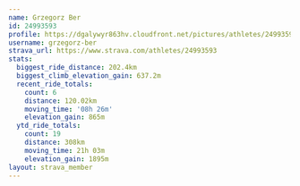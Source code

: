 ```yaml
---
name: Grzegorz Ber
id: 24993593
profile: https://dgalywyr863hv.cloudfront.net/pictures/athletes/24993593/7453165/11/large.jpg
username: grzegorz-ber
strava_url: https://www.strava.com/athletes/24993593
stats:
  biggest_ride_distance: 202.4km
  biggest_climb_elevation_gain: 637.2m
  recent_ride_totals:
    count: 6
    distance: 120.02km
    moving_time: '08h 26m'
    elevation_gain: 865m
  ytd_ride_totals:
    count: 19
    distance: 308km
    moving_time: 21h 03m
    elevation_gain: 1895m
layout: strava_member
--- 
```

